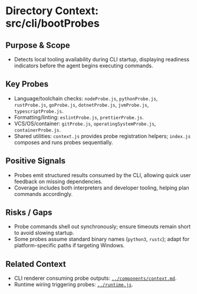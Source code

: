 # Directory Context: src/cli/bootProbes

## Purpose & Scope
- Detects local tooling availability during CLI startup, displaying readiness indicators before the agent begins executing commands.

## Key Probes
- Language/toolchain checks: `nodeProbe.js`, `pythonProbe.js`, `rustProbe.js`, `goProbe.js`, `dotnetProbe.js`, `jvmProbe.js`, `typescriptProbe.js`.
- Formatting/linting: `eslintProbe.js`, `prettierProbe.js`.
- VCS/OS/container: `gitProbe.js`, `operatingSystemProbe.js`, `containerProbe.js`.
- Shared utilities: `context.js` provides probe registration helpers; `index.js` composes and runs probes sequentially.

## Positive Signals
- Probes emit structured results consumed by the CLI, allowing quick user feedback on missing dependencies.
- Coverage includes both interpreters and developer tooling, helping plan commands accordingly.

## Risks / Gaps
- Probe commands shell out synchronously; ensure timeouts remain short to avoid slowing startup.
- Some probes assume standard binary names (`python3`, `rustc`); adapt for platform-specific paths if targeting Windows.

## Related Context
- CLI renderer consuming probe outputs: [`../components/context.md`](../components/context.md).
- Runtime wiring triggering probes: [`../runtime.js`](../runtime.js).
